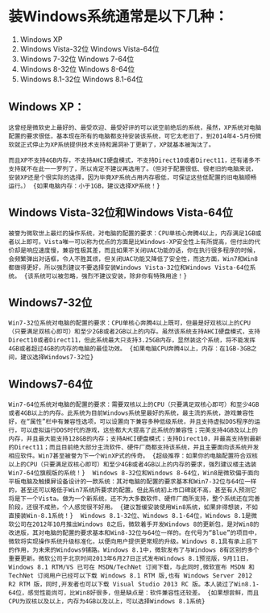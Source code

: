 装Windows系统通常是以下几种：
==============

1. Windows XP
2. Windows Vista-32位 Windows Vista-64位
3. Windows 7-32位 Windows 7-64位
4. Windows 8-32位 Windows 8-64位
5. Windows 8.1-32位 Windows 8.1-64位

Windows XP：
----------
    这曾经是微软史上最好的、最受欢迎、最受好评的可以说空前绝后的系统，虽然，XP系统对电脑配置的要求很低，基本现在所有的电脑都支持安装该系统，可它太老旧了，到2014年4-5月份微软就正式停止为XP系统提供技术支持和漏洞补丁更新了，XP就基本被淘汰了。

    而且XP不支持4GB内存，不支持AHCI硬盘模式，不支持Direct10或者Direct11，还有诸多不支持就不在此一一罗列了，所以肯定不建议再选用了。（但对于配置很低、很老旧的电脑来说，安装XP还是个很实际的选择，因为毕竟XP系统占用内存极低，可保证这些低配置的旧电脑顺畅运行。） {如果电脑内存：小于1GB，建议选择XP系统！}

Windows Vista-32位和Windows Vista-64位
----------------------

    被誉为微软世上最烂的操作系统，对电脑的配置的要求：CPU单核心奔腾4以上，内存满足1GB或者以上即可。Vista唯一可以称为优点的方面是比Windows-XP安全性上有所提高，但付出的代价却是响应速度慢，兼容性极其差，而且如果不关闭UAC功能的话，你在执行很多程序的时候，会频繁弹出对话框，令人不胜其烦，但关闭UAC功能又降低了安全性，而这方面，Win7和Win8都做得更好，所以强烈建议不要选择安装Windows Vista-32位和Windows Vista-64位系统。 {该系统可以被忽略，强烈不建议安装，除非你有特殊用途！}

Windows7-32位
-------------
    
    Win7-32位系统对电脑的配置的要求：CPU单核心奔腾4以上既可，但最是好双核以上的CPU（只要满足双核心即可）和至少2GB或者2GB以上的内存。虽然该系统支持AHCI硬盘模式，支持Direct10或者Direct11，但此系统最大只支持3.25GB内存，显然装这个系统，将不能发挥4GB或者超过4GB的内存的电脑的最佳功效。 {如果电脑CPU奔腾4以上，内存：在1GB-3GB之间，建议选择Windows7-32位}

Windows7-64位
-------------
    Win7-64位系统对电脑的配置的要求：需要双核以上的CPU（只要满足双核心即可）和至少4GB或者4GB以上的内存。此系统为目前Windows系统里最好的系统，最主流的系统，游戏兼容性好，在“属性”栏中有兼容性选项，可以设置向下兼容多种低级系统，并且支持虚拟DOS程序的运行，可以虚拟运行DOS时代的游戏，这些都大大提高了此系统的兼容性；完美支持4GB及以上的内存，并且最大能支持128GB的内存；支持AHCI硬盘模式；支持Direct10，并最高支持到最新的Direct11；而且目前绝大部分主流软件、硬件厂商都支持该系统，并且主要面向该系统开发相应软件。Win7甚至被誉为下一个WinXP式的传奇。 {超级推荐：如果你的电脑配置符合双核以上的CPU（只要满足双核心即可）和至少4GB或者4GB以上的内存的要求，强烈建议楼主选装Win7-64位旗舰版的系统！}  Windows 8-32位和Windows 8-64位，Win8是微软偏于面向平板电脑及触摸屏设备设计的一款系统：其对电脑的配置的要求基本和Win7-32位与64位一样的，甚至还可以略低于Win7系统所要求的配置。但此系统初上市口碑就不高，甚至有人预测它将是下一个Vista。做为一个新系统，还不为大多数软件、硬件厂商所支持，整个系统还在完善阶段，还很不成熟，个人感觉很不好用。 {建议暂缓安装使用Win8系统，如果非得想装，不如直接装Win-8.1系统！}  Windows 8.1-32位、Windows 8.1-64位，Windows 8.1是微软公司在2012年10月推出Windows 8之后，微软着手开发Windows 8的更新包，是对Win8的改进版，其对电脑的配置的要求基本和Win8-32位与64位一样的。在代号为“Blue”的项目中，微软将实现操作系统升级标准化，以便向用户提供更常规的升级。Windows 8.1具有承上启下的作用，为未来的Windows9铺路。Windows 8.1中，微软发布了与Windows 8有区别的多个重要更新。微软公司于北京时间2013年6月27日正式发布Windows 8.1预览版，9月11日，Windows 8.1 RTM/VS 已可在 MSDN/TechNet 订阅下载，与此同时,微软宣布 MSDN 和 TechNet 订阅用户已经可以下载 Windows 8.1 RTM 版,也有 Windows Server 2012 R2 RTM 版，同时,开发者也可以下载 Visual Studio 2013 RC 版。本人装过了Win8.1-64位，感觉性能尚可，比Win8好很多，但是缺点是：软件兼容性还较差。 {如果想尝鲜，而且CPU为双核以及以上，内存为4GB以及以上，可以选择Windows 8.1系统}